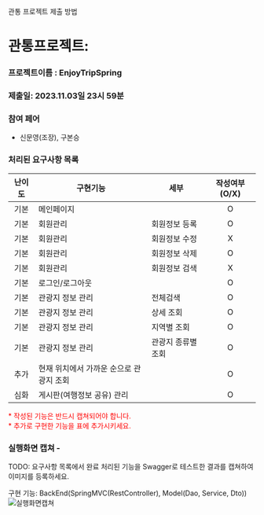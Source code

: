 관통 프로젝트 제출 방법

# 관통프로젝트: 
### 프로젝트이름 : EnjoyTripSpring
### 제출일: 2023.11.03일 23시 59분

### 참여 페어
- 신문영(조장), 구본승

### 처리된 요구사항 목록
  
|난이도|구현기능|세부|작성여부(O/X)|
|:---:|---|---|:---:|
|기본|메인페이지||O|
|기본|회원관리|회원정보 등록|O|
|기본|회원관리|회원정보 수정|X|
|기본|회원관리|회원정보 삭제|O|
|기본|회원관리|회원정보 검색|X|
|기본|로그인/로그아웃||O|
|기본|관광지 정보 관리|전체검색|O|
|기본|관광지 정보 관리|상세 조회|O|
|기본|관광지 정보 관리|지역별 조회|O|
|기본|관광지 정보 관리|관광지 종류별 조회|O|
|추가|현재 위치에서 가까운 순으로 관광지 조회||O|
|심화|게시판(여행정보 공유) 관리||O|

<span style="color:red">
* 작성된 기능은 반드시 캡쳐되어야 합니다.<br>
* 추가로 구현한 기능을 표에 추가시키세요.
</span>

### 실행화면 캡쳐 - 
TODO: 요구사항 목록에서 완료 처리된 기능을 Swagger로 테스트한 결과를 캡쳐하여 이미지를 등록하세요.

구현 기능: BackEnd(SpringMVC(RestController), Model(Dao, Service, Dto))
![실행화면캡쳐](./화면캡쳐/화면캡쳐_0001_주택정보_web.png)
